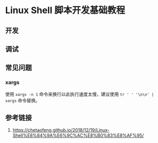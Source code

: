 # Linux Shell 脚本开发基础教程


## 开发


## 调试



## 常见问题

### xargs

使用 `xargs -n 1` 命令来换行以此执行速度太慢，建议使用 `tr ' ' '\n\n' | xargs` 命令替换。

## 参考链接
1. https://chetaofeng.github.io/2018/12/19/Linux-Shell%E8%84%9A%E6%9C%AC%E8%B0%83%E8%AF%95/